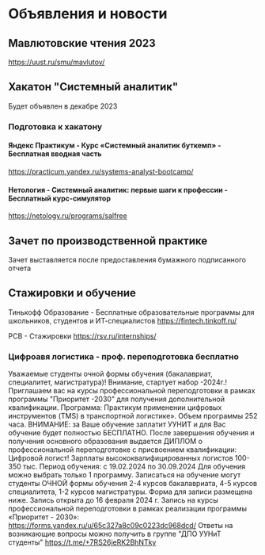 # Объявления и новости

## Мавлютовские чтения 2023 
https://uust.ru/smu/mavlutov/

## Хакатон "Системный аналитик"
Будет объявлен в декабре 2023
### Подготовка к хакатону
#### Яндекс Практикум - Курс «Системный аналитик буткемп» - Бесплатная вводная часть

https://practicum.yandex.ru/systems-analyst-bootcamp/

#### Нетология - Системный аналитик: первые шаги к профессии - Бесплатный курс-симулятор

https://netology.ru/programs/salfree

## Зачет по производственной практике
Зачет выставляется после предоставления бумажного подписанного отчета

## Стажировки и обучение

Тинькофф Образование - Бесплатные образовательные программы для школьников, студентов и ИТ-специалистов 
https://fintech.tinkoff.ru/

РСВ - Стажировки
https://rsv.ru/internships/

### Цифроавя логистика - проф. переподготовка бесплатно

Уважаемые студенты очной формы обучения (бакалавриат, специалитет, магистратура)!
Внимание, стартует набор -2024г.!
Приглашаем вас на курсы профессиональной  переподготовки в рамках программы "Приоритет -2030"  для получения дополнительной квалификации. 
Программа: Практикум применении цифровых инструментов (TMS) в транспортной логистике». Объем программы 252 часа. 
ВНИМАНИЕ: за Ваше обучение заплатит УУНИТ и для Вас обучение будет полностью БЕСПЛАТНО. После завершения обучения и получения основного образования выдается ДИПЛОМ о профессиональной переподготовке  с присвоением квалификации: Цифровой логист! Зарплаты высококвалифицированных логистов 100-350 тыс.
Период обучения: с 19.02.2024 по 30.09.2024 
Для обучения можно выбрать только 1 программу.
Записаться на обучение могут студенты ОЧНОЙ формы обучения 2-4 курсов бакалавриата, 4-5 курсов специалитета, 1-2 курсов магистратуры.
Форма для записи размещена ниже. Запись открыта до 16  февраля 2024 г.
Запись на курсы профессиональной переподготовки в рамках реализации программы «Приоритет - 2030»: https://forms.yandex.ru/u/65c327a8c09c0223dc968dcd/ 
Ответы на возникающие вопросы можно получить в группе "ДПО УУНиТ студенты"  https://t.me/+7RS26jeRK2BhNTky
